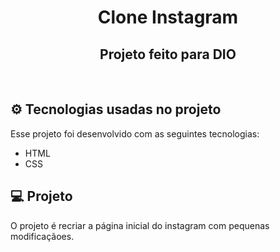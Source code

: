 <h1 align="center">
  Clone Instagram
</h1>
<h2 align="center">Projeto feito para DIO</h2>

<br>

## &#9881; Tecnologias usadas no projeto

Esse projeto foi desenvolvido com as seguintes tecnologias:

- HTML
- CSS

## 💻 Projeto

O projeto é recriar a página inicial do instagram com pequenas modificaçãoes.
